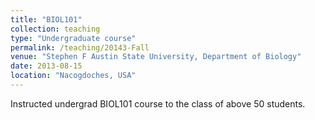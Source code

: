 ```yaml
---
title: "BIOL101"
collection: teaching
type: "Undergraduate course"
permalink: /teaching/20143-Fall
venue: "Stephen F Austin State University, Department of Biology"
date: 2013-08-15
location: "Nacogdoches, USA"
---
```


Instructed undergrad BIOL101 course to the class of above 50 students.
